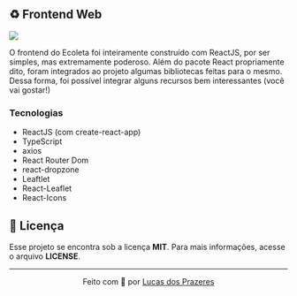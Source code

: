 ## ♻️ Frontend Web

![](../.github/web.gif)

O frontend do Ecoleta foi inteiramente construído com ReactJS, por ser simples, mas extremamente poderoso. Além do pacote React propriamente dito, foram integrados ao projeto algumas bibliotecas feitas para o mesmo. Dessa forma, foi possível integrar alguns recursos bem interessantes (você vai gostar!)

### Tecnologias

  * ReactJS (com create-react-app)
  * TypeScript
  * axios
  * React Router Dom
  * react-dropzone
  * Leaftlet
  * React-Leaflet
  * React-Icons

## 📝 Licença
Esse projeto se encontra sob a licença **MIT**. Para mais informações, acesse o arquivo **LICENSE**.

***

<p align=center>Feito com 💜 por <a href="https://www.linkedin.com/in/lucas-prazeres-781772182/">Lucas dos Prazeres</a><p>